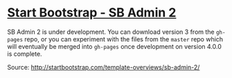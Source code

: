 # [Start Bootstrap - SB Admin 2](https://startbootstrap.com/template-overviews/sb-admin-2/)

SB Admin 2 is under development. You can download version 3 from the `gh-pages` repo, or you can experiment with the files from the `master` repo which will eventually be merged into `gh-pages` once development on version 4.0.0 is complete.

Source: http://startbootstrap.com/template-overviews/sb-admin-2/
